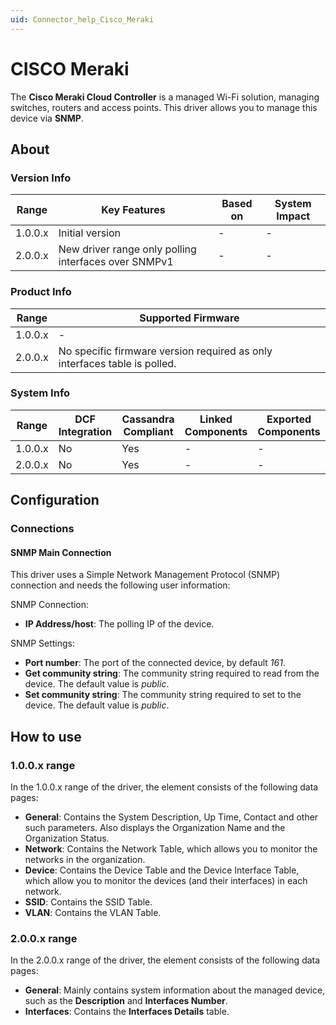 ```yaml
---
uid: Connector_help_Cisco_Meraki
---
```


# CISCO Meraki

The **Cisco Meraki Cloud Controller** is a managed Wi-Fi solution, managing switches, routers and access points. This driver allows you to manage this device via **SNMP**.

## About

### Version Info

| **Range** | **Key Features**                                     | **Based on** | **System Impact** |
|-----------|------------------------------------------------------|--------------|-------------------|
| 1.0.0.x   | Initial version                                      | \-           | \-                |
| 2.0.0.x   | New driver range only polling interfaces over SNMPv1 | \-           | \-                |

### Product Info

| **Range** | **Supported Firmware**                                                    |
|-----------|---------------------------------------------------------------------------|
| 1.0.0.x   | \-                                                                        |
| 2.0.0.x   | No specific firmware version required as only interfaces table is polled. |

### System Info

| **Range** | **DCF Integration** | **Cassandra Compliant** | **Linked Components** | **Exported Components** |
|-----------|---------------------|-------------------------|-----------------------|-------------------------|
| 1.0.0.x   | No                  | Yes                     | \-                    | \-                      |
| 2.0.0.x   | No                  | Yes                     | \-                    | \-                      |

## Configuration

### Connections

#### SNMP Main Connection

This driver uses a Simple Network Management Protocol (SNMP) connection and needs the following user information:

SNMP Connection:

- **IP Address/host**: The polling IP of the device.

SNMP Settings:

- **Port number**: The port of the connected device, by default *161*.
- **Get community string**: The community string required to read from the device. The default value is *public*.
- **Set community string**: The community string required to set to the device. The default value is *public*.

## How to use

### 1.0.0.x range

In the 1.0.0.x range of the driver, the element consists of the following data pages:

- **General**: Contains the System Description, Up Time, Contact and other such parameters. Also displays the Organization Name and the Organization Status.
- **Network**: Contains the Network Table, which allows you to monitor the networks in the organization.
- **Device**: Contains the Device Table and the Device Interface Table, which allow you to monitor the devices (and their interfaces) in each network.
- **SSID**: Contains the SSID Table.
- **VLAN**: Contains the VLAN Table.

### 2.0.0.x range

In the 2.0.0.x range of the driver, the element consists of the following data pages:

- **General**: Mainly contains system information about the managed device, such as the **Description** and **Interfaces Number**.
- **Interfaces**: Contains the **Interfaces Details** table.
